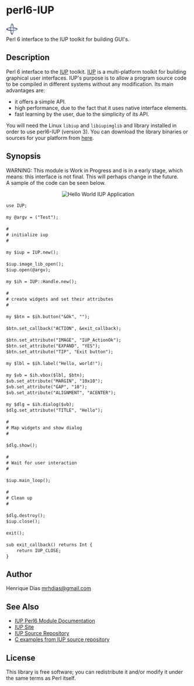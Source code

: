 perl6-IUP
=========

![IUP Logo](logotype/logo_32x32.png)  
Perl 6 interface to the IUP toolkit for building GUI's.

Description
-----------
Perl 6 interface to the [IUP][2] toolkit. [IUP][2] is a multi-platform toolkit for
building graphical user interfaces. IUP's purpose is to allow a program
source code to be compiled in different systems without any modification.
Its main advantages are:

* it offers a simple API.
* high performance, due to the fact that it uses native interface elements.
* fast learning by the user, due to the simplicity of its API.

You will need the Linux `libiup` and `libiupimglib` and library installed in order to use perl6-IUP (version 3).
You can download the library binaries or sources for your platform from [here][5].

Synopsis
--------
WARNING: This module is Work in Progress and is in a early stage, which means:
this interface is not final. This will perhaps change in the future.  
A sample of the code can be seen below.

<p align="center">
<img src="https://raw.github.com/mrhdias/perl6-IUP/master/examples/images/widgets.png" alt="Hello World IUP Application"/>
</p>

	use IUP;

	my @argv = ("Test");

	#
	# initialize iup
	#

	my $iup = IUP.new();

	$iup.image_lib_open();
	$iup.open(@argv);

	my $ih = IUP::Handle.new();

	#
	# create widgets and set their attributes
	#

	my $btn = $ih.button("&Ok", "");

	$btn.set_callback("ACTION", &exit_callback);

	$btn.set_attribute("IMAGE", "IUP_ActionOk");
	$btn.set_attribute("EXPAND", "YES");
	$btn.set_attribute("TIP", "Exit button");

	my $lbl = $ih.label("Hello, world!");

	my $vb = $ih.vbox($lbl, $btn);
	$vb.set_attribute("MARGIN", "10x10");
	$vb.set_attribute("GAP", "10");
	$vb.set_attribute("ALIGNMENT", "ACENTER");

	my $dlg = $ih.dialog($vb);
	$dlg.set_attribute("TITLE", "Hello");

	#
	# Map widgets and show dialog
	#

	$dlg.show();

	#
	# Wait for user interaction
	#

	$iup.main_loop();

	#
	# Clean up
	#

	$dlg.destroy();
	$iup.close();

	exit();

	sub exit_callback() returns Int {
		return IUP_CLOSE;
	}

Author
------
Henrique Dias <mrhdias@gmail.com>

See Also
--------
* [IUP Perl6 Module Documentation][1]
* [IUP Site][2]  
* [IUP Source Repository][3]
* [C examples from IUP source repository][4]

License
-------

This library is free software; you can redistribute it and/or modify it under the same terms as Perl itself.

[1]: lib/IUP.pod "IUP Perl6 Module Documentation"
[2]: http://www.tecgraf.puc-rio.br/iup/ "IUP - Portable User Interface"
[3]: http://iup.cvs.sourceforge.net/viewvc/iup/iup/ "IUP Source Repository"
[4]: http://iup.cvs.sourceforge.net/viewvc/iup/iup/test/ "C examples from IUP source repository"
[5]: http://sourceforge.net/projects/iup/files/3.7/ "IUP Downloads"
